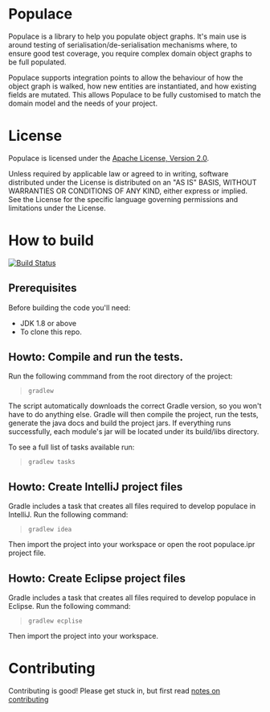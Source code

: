# Populace
Populace is a library to help you populate object graphs. It's main use is around testing of serialisation/de-serialisation
mechanisms where, to ensure good test coverage, you require complex domain object graphs to be full populated.

Populace supports integration points to allow the behaviour of how the object graph is walked, how new entities are
instantiated, and how existing fields are mutated. This allows Populace to be fully customised to match the domain model
and the needs of your project.

# License

Populace is licensed under the [Apache License, Version 2.0](http://www.apache.org/licenses/LICENSE-2.0).

Unless required by applicable law or agreed to in writing, software distributed under the License is distributed on an
"AS IS" BASIS, WITHOUT WARRANTIES OR CONDITIONS OF ANY KIND, either express or implied.
See the License for the specific language governing permissions and limitations under the License.

# How to build
[![Build Status](https://travis-ci.org/datalorax/populace.svg?branch=master)](https://travis-ci.org/datalorax/populace)

## Prerequisites
Before building the code you'll need:

* JDK 1.8 or above
* To clone this repo.

## Howto: Compile and run the tests.
Run the following commmand from the root directory of the project:
> `gradlew`

The script automatically downloads the correct Gradle version, so you won't have to do anything else. Gradle will then
compile the project, run the tests, generate the java docs and build the project jars.
If everything runs successfully, each module's jar will be located under its build/libs directory.

To see a full list of tasks available run:
> `gradlew tasks`

## Howto: Create IntelliJ project files
Gradle includes a task that creates all files required to develop populace in IntelliJ. Run the following command:
> `gradlew idea`

Then import the project into your workspace or open the root populace.ipr project file.

## Howto: Create Eclipse project files
Gradle includes a task that creates all files required to develop populace in Eclipse. Run the following command:
> `gradlew ecplise`

Then import the project into your workspace.

# Contributing
Contributing is good! Please get stuck in, but first read [notes on contributing](./CONTRIBUTING.md)


